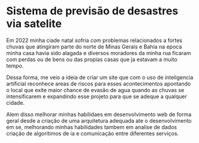   # Sistema de previsão de desastres via satelite

  Em 2022 minha ciade natal sofria com problemas relacionados a fortes chuvas que atingiram parte do norte de Minas Gerais e Bahia na epoca minha casa havia sido alagada e diversos moradores da minha rua ficaram com perdas ou de bens ou das propias casas que ja estavam a muito tempo. 



  Dessa forma, me veio a ideia de criar um site que com o uso de inteligencia artificial reconhece areas de riscos para esses acontecimentos apontando o local que exite maior chance de evasão de agua quando as chuvas se intensificarem e expandindo esse projeto para que se adeque a qualquer cidade.



  Alem disso melhorar minhas habilidaes em desenvolvimento web de forma geral desde a criação de uma arquitetura adequada ate o desenvolvimento em se, melhorando minhas habilidades tambem em analise de dados criação de algoritimos de ia e comunicação entre diferentes serviços.
